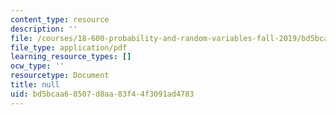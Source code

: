 ```yaml
---
content_type: resource
description: ''
file: /courses/18-600-probability-and-random-variables-fall-2019/bd5bcaa68507d8aa83f44f3091ad4783_MIT18_600F19_lec28.pdf
file_type: application/pdf
learning_resource_types: []
ocw_type: ''
resourcetype: Document
title: null
uid: bd5bcaa6-8507-d8aa-83f4-4f3091ad4783
---
```


